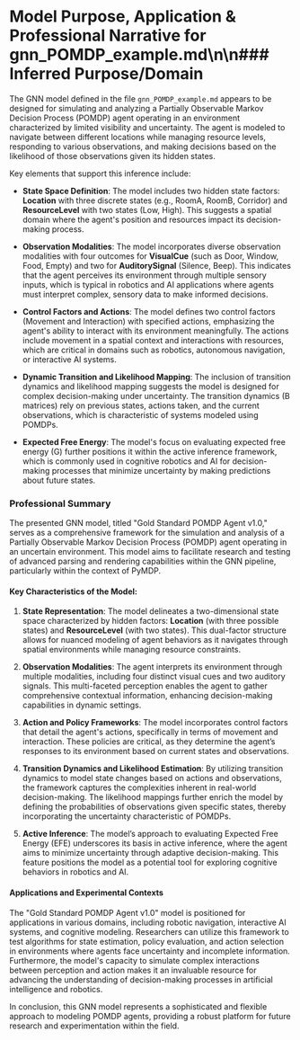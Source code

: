 # Model Purpose, Application & Professional Narrative for gnn_POMDP_example.md\n\n### Inferred Purpose/Domain

The GNN model defined in the file `gnn_POMDP_example.md` appears to be designed for simulating and analyzing a Partially Observable Markov Decision Process (POMDP) agent operating in an environment characterized by limited visibility and uncertainty. The agent is modeled to navigate between different locations while managing resource levels, responding to various observations, and making decisions based on the likelihood of those observations given its hidden states.

Key elements that support this inference include:

- **State Space Definition**: The model includes two hidden state factors: **Location** with three discrete states (e.g., RoomA, RoomB, Corridor) and **ResourceLevel** with two states (Low, High). This suggests a spatial domain where the agent's position and resources impact its decision-making process.

- **Observation Modalities**: The model incorporates diverse observation modalities with four outcomes for **VisualCue** (such as Door, Window, Food, Empty) and two for **AuditorySignal** (Silence, Beep). This indicates that the agent perceives its environment through multiple sensory inputs, which is typical in robotics and AI applications where agents must interpret complex, sensory data to make informed decisions.

- **Control Factors and Actions**: The model defines two control factors (Movement and Interaction) with specified actions, emphasizing the agent's ability to interact with its environment meaningfully. The actions include movement in a spatial context and interactions with resources, which are critical in domains such as robotics, autonomous navigation, or interactive AI systems.

- **Dynamic Transition and Likelihood Mapping**: The inclusion of transition dynamics and likelihood mapping suggests the model is designed for complex decision-making under uncertainty. The transition dynamics (B matrices) rely on previous states, actions taken, and the current observations, which is characteristic of systems modeled using POMDPs.

- **Expected Free Energy**: The model's focus on evaluating expected free energy (G) further positions it within the active inference framework, which is commonly used in cognitive robotics and AI for decision-making processes that minimize uncertainty by making predictions about future states.

### Professional Summary

The presented GNN model, titled "Gold Standard POMDP Agent v1.0," serves as a comprehensive framework for the simulation and analysis of a Partially Observable Markov Decision Process (POMDP) agent operating in an uncertain environment. This model aims to facilitate research and testing of advanced parsing and rendering capabilities within the GNN pipeline, particularly within the context of PyMDP.

#### Key Characteristics of the Model:

1. **State Representation**: The model delineates a two-dimensional state space characterized by hidden factors: **Location** (with three possible states) and **ResourceLevel** (with two states). This dual-factor structure allows for nuanced modeling of agent behaviors as it navigates through spatial environments while managing resource constraints.

2. **Observation Modalities**: The agent interprets its environment through multiple modalities, including four distinct visual cues and two auditory signals. This multi-faceted perception enables the agent to gather comprehensive contextual information, enhancing decision-making capabilities in dynamic settings.

3. **Action and Policy Frameworks**: The model incorporates control factors that detail the agent's actions, specifically in terms of movement and interaction. These policies are critical, as they determine the agent’s responses to its environment based on current states and observations.

4. **Transition Dynamics and Likelihood Estimation**: By utilizing transition dynamics to model state changes based on actions and observations, the framework captures the complexities inherent in real-world decision-making. The likelihood mappings further enrich the model by defining the probabilities of observations given specific states, thereby incorporating the uncertainty characteristic of POMDPs.

5. **Active Inference**: The model’s approach to evaluating Expected Free Energy (EFE) underscores its basis in active inference, where the agent aims to minimize uncertainty through adaptive decision-making. This feature positions the model as a potential tool for exploring cognitive behaviors in robotics and AI.

#### Applications and Experimental Contexts

The "Gold Standard POMDP Agent v1.0" model is positioned for applications in various domains, including robotic navigation, interactive AI systems, and cognitive modeling. Researchers can utilize this framework to test algorithms for state estimation, policy evaluation, and action selection in environments where agents face uncertainty and incomplete information. Furthermore, the model's capacity to simulate complex interactions between perception and action makes it an invaluable resource for advancing the understanding of decision-making processes in artificial intelligence and robotics.

In conclusion, this GNN model represents a sophisticated and flexible approach to modeling POMDP agents, providing a robust platform for future research and experimentation within the field.